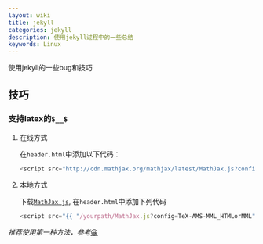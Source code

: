 ```yaml
---
layout: wiki
title: jekyll
categories: jekyll
description: 使用jekyll过程中的一些总结
keywords: Linux
---
```


使用jekyll的一些bug和技巧

## 技巧

### 支持latex的`$__$`

1. 在线方式
   
   在`header.html`中添加以下代码：
   
   ```javascript
   <script src="http://cdn.mathjax.org/mathjax/latest/MathJax.js?config=TeX-AMS-MML_HTMLorMML"></script>
   ```

2. 本地方式
   
   下载[`MathJax.js`](http://cdn.mathjax.org/mathjax/latest/MathJax.js), 在`header.html`中添加下列代码
   
   ```javascript
   <script src="{{ "/yourpath/MathJax.js?config=TeX-AMS-MML_HTMLorMML" | prepend: site.baseurl }}"></script>
   ```

*推荐使用第一种方法，参考*[:grinning:](https://www.jianshu.com/p/bb184f61c9ae)


